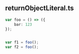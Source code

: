 ## returnObjectLiteral.ts

```typescript
var foo = () => ({
    bar: 123
});


var f1 = foo();
var f2 = foo();

```